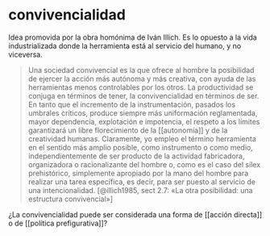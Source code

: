 # convivencialidad
Idea promovida por la obra homónima de Iván Illich. Es lo opuesto a la vida industrializada donde la herramienta está al servicio del humano, y no viceversa.

> Una sociedad convivencial es la que ofrece al hombre la posibilidad de ejercer la acción más autónoma y más creativa, con ayuda de las herramientas menos controlables por los otros. La productividad se conjuga en términos de tener, la convivencialidad en términos de ser. En tanto que el incremento de la instrumentación, pasados los umbrales críticos, produce siempre más uniformación reglamentada, mayor dependencia, explotación e impotencia, el respeto a los límites garantizará un libre florecimiento de la [[autonomía]] y de la creatividad humanas. Claramente, yo empleo el término herramienta en el sentido más amplio posible, como instrumento o como medio, independientemente de ser producto de la actividad fabricadora, organizadora o racionalizante del hombre o, como es el caso del sílex prehistórico, simplemente apropiado por la mano del hombre para realizar una tarea específica, es decir, para ser puesto al servicio de una intencionalidad. [@illich1985, sect 2.7: «La otra posibilidad: una estructura convivencial»]

¿La convivencialidad puede ser considerada una forma de [[acción directa]] o de [[política prefigurativa]]?
